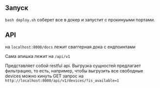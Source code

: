 ## Запуск 
``bash deploy.sh`` соберет все в докер и запустит с прокинуыми портами.
## API
на ``localhost:8000/docs`` лежит сваггерная дока с ендпоинтами

Сама апишка лежит на ``/api/v1``

Представляет собой restful api. Выгрузка сущностей предлагает фильтрацию,
то есть, например, чтобы выгрузить все свободные devices можно кинуть GET запрос на 
``http://localhost:8000/api/v1/devices/?is_available=1``
